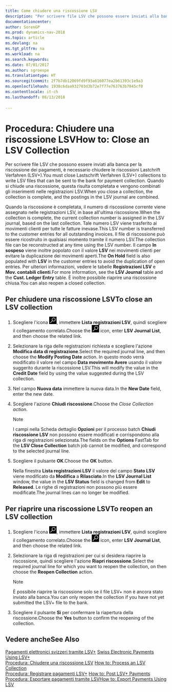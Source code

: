 ```yaml
---
title: Come chiudere una riscossione LSV
description: "Per scrivere file LSV che possono essere inviati alla banca per la riscossione dei pagamenti, è necessario chiudere le riscossioni Lastchrift Verfahren (LSV+). Quando si chiude una riscossione, questa risulta completata e vengono combinati gli inserimenti nelle registrazioni LSV."
documentationcenter: 
author: SorenGP
ms.prod: dynamics-nav-2018
ms.topic: article
ms.devlang: na
ms.tgt_pltfrm: na
ms.workload: na
ms.search.keywords: 
ms.date: 07/01/2017
ms.author: sgroespe
ms.translationtype: HT
ms.sourcegitcommit: 2f7b7db12069fd9f93a616077ea2b61393c1e9a3
ms.openlocfilehash: 1938c6daa932703d3b72e7f77e763763b7045cf0
ms.contentlocale: it-ch
ms.lasthandoff: 08/13/2018

---
```

# <a name="how-to-close-an-lsv-collection"></a><span data-ttu-id="cef0a-104">Procedura: Chiudere una riscossione LSV</span><span class="sxs-lookup"><span data-stu-id="cef0a-104">How to: Close an LSV Collection</span></span>
<span data-ttu-id="cef0a-105">Per scrivere file LSV che possono essere inviati alla banca per la riscossione dei pagamenti, è necessario chiudere le riscossioni Lastchrift Verfahren (LSV+).</span><span class="sxs-lookup"><span data-stu-id="cef0a-105">You must close Lastschrift Verfahren (LSV+) collections to write LSV files that can be sent to the bank for payment collection.</span></span> <span data-ttu-id="cef0a-106">Quando si chiude una riscossione, questa risulta completata e vengono combinati gli inserimenti nelle registrazioni LSV.</span><span class="sxs-lookup"><span data-stu-id="cef0a-106">When you close a collection, the collection is complete, and the postings in the LSV journal are combined.</span></span>  

<span data-ttu-id="cef0a-107">Quando la riscossione è completata, il numero di riscossione corrente viene assegnato nelle registrazioni LSV, in base all'ultima riscossione.</span><span class="sxs-lookup"><span data-stu-id="cef0a-107">When the collection is complete, the current collection number is assigned in the LSV journal, based on the last collection.</span></span> <span data-ttu-id="cef0a-108">Tale numero LSV viene trasferito ai movimenti clienti per tutte le fatture inevase.</span><span class="sxs-lookup"><span data-stu-id="cef0a-108">This LSV number is transferred to the customer entries for all outstanding invoices.</span></span> <span data-ttu-id="cef0a-109">Il file di riscossione può essere ricostruito in qualsiasi momento tramite il numero LSV.</span><span class="sxs-lookup"><span data-stu-id="cef0a-109">The collection file can be reconstructed at any time using the LSV number.</span></span> <span data-ttu-id="cef0a-110">Il campo **In sospeso** viene inoltre popolato con il valore **LSV** nei movimenti clienti per evitare la duplicazione dei movimenti aperti.</span><span class="sxs-lookup"><span data-stu-id="cef0a-110">The **On Hold** field is also populated with **LSV** in the customer entries to avoid the duplication of open entries.</span></span> <span data-ttu-id="cef0a-111">Per ulteriori informazioni, vedere le tabelle **Registrazioni LSV** e **Mov. contabili clienti**.</span><span class="sxs-lookup"><span data-stu-id="cef0a-111">For more information, see the **LSV Journal** table and the **Cust. Ledger Entry** table.</span></span> <span data-ttu-id="cef0a-112">È inoltre possibile riaprire una riscossione chiusa.</span><span class="sxs-lookup"><span data-stu-id="cef0a-112">You can also reopen a closed collection.</span></span>  

## <a name="to-close-an-lsv-collection"></a><span data-ttu-id="cef0a-113">Per chiudere una riscossione LSV</span><span class="sxs-lookup"><span data-stu-id="cef0a-113">To close an LSV collection</span></span>  

1. <span data-ttu-id="cef0a-114">Scegliere l'icona ![Cerca pagina o report](../../media/ui-search/search_small.png "Cerca pagina o report"), immettere **Lista registrazioni LSV**, quindi scegliere il collegamento correlato.</span><span class="sxs-lookup"><span data-stu-id="cef0a-114">Choose the ![Search for Page or Report](../../media/ui-search/search_small.png "Search for Page or Report icon") icon, enter **LSV Journal List**, and then choose the related link.</span></span>  
2. <span data-ttu-id="cef0a-115">Selezionare la riga delle registrazioni richiesta e scegliere l'azione **Modifica data di registrazione**.</span><span class="sxs-lookup"><span data-stu-id="cef0a-115">Select the required journal line, and then choose the **Modify Posting Date** action.</span></span> <span data-ttu-id="cef0a-116">In questo modo verrà modificato il valore nel campo **Data movimento Avere** usando il valore suggerito durante la riscossione LSV.</span><span class="sxs-lookup"><span data-stu-id="cef0a-116">This will modify the value in the **Credit Date** field by using the value suggested during the LSV collection.</span></span>  
3. <span data-ttu-id="cef0a-117">Nel campo **Nuova data** immettere la nuova data.</span><span class="sxs-lookup"><span data-stu-id="cef0a-117">In the **New Date** field, enter the new date.</span></span>  
4. <span data-ttu-id="cef0a-118">Scegliere l'azione **Chiudi riscossione**.</span><span class="sxs-lookup"><span data-stu-id="cef0a-118">Choose the **Close Collection* action*.</span></span>  

   > [!NOTE]  
   >  <span data-ttu-id="cef0a-119">I campi nella Scheda dettaglio **Opzioni** per il processo batch **Chiudi riscossione LSV** non possono essere modificati e corrispondono alla riga di registrazioni selezionata.</span><span class="sxs-lookup"><span data-stu-id="cef0a-119">The fields on the **Options** FastTab for the **LSV Close Collection** batch job cannot be modified, and correspond to the selected journal line.</span></span>  

5. <span data-ttu-id="cef0a-120">Scegliere il pulsante **OK**.</span><span class="sxs-lookup"><span data-stu-id="cef0a-120">Choose the **OK** button.</span></span>  

   <span data-ttu-id="cef0a-121">Nella finestra **Lista registrazioni LSV** il valore del campo **Stato LSV** viene modificato da **Modifica** a **Rilasciato**.</span><span class="sxs-lookup"><span data-stu-id="cef0a-121">In the **LSV Journal List** window, the value in the **LSV Status** field is changed from **Edit** to **Released**.</span></span> <span data-ttu-id="cef0a-122">Le righe di registrazioni non possono più essere modificate.</span><span class="sxs-lookup"><span data-stu-id="cef0a-122">The journal lines can no longer be modified.</span></span>  

## <a name="to-reopen-an-lsv-collection"></a><span data-ttu-id="cef0a-123">Per riaprire una riscossione LSV</span><span class="sxs-lookup"><span data-stu-id="cef0a-123">To reopen an LSV collection</span></span>  

1.  <span data-ttu-id="cef0a-124">Scegliere l'icona ![Cerca pagina o report](../../media/ui-search/search_small.png "Cerca pagina o report"), immettere **Lista registrazioni LSV**, quindi scegliere il collegamento correlato.</span><span class="sxs-lookup"><span data-stu-id="cef0a-124">Choose the ![Search for Page or Report](../../media/ui-search/search_small.png "Search for Page or Report icon") icon, enter **LSV Journal List**, and then choose the related link.</span></span>  
2.  <span data-ttu-id="cef0a-125">Selezionare la riga di registrazioni per cui si desidera riaprire la riscossione, quindi scegliere l'azione **Riapri riscossione**.</span><span class="sxs-lookup"><span data-stu-id="cef0a-125">Select the required journal line for which you want to reopen the collection, on then choose the **Reopen Collection** action.</span></span>  

    > [!NOTE]  
    >  <span data-ttu-id="cef0a-126">È possibile riaprire la riscossione solo se il file LSV+ non è ancora stato inviato alla banca.</span><span class="sxs-lookup"><span data-stu-id="cef0a-126">You can only reopen the collection if you have not yet submitted the LSV+ file to the bank.</span></span>  

3.  <span data-ttu-id="cef0a-127">Scegliere il pulsante **Sì** per confermare la riapertura della riscossione.</span><span class="sxs-lookup"><span data-stu-id="cef0a-127">Choose the **Yes** button to confirm the reopening of the collection.</span></span>  

## <a name="see-also"></a><span data-ttu-id="cef0a-128">Vedere anche</span><span class="sxs-lookup"><span data-stu-id="cef0a-128">See Also</span></span>  
 <span data-ttu-id="cef0a-129">[Pagamenti elettronici svizzeri tramite LSV+](swiss-electronic-payments-using-lsv-.md) </span><span class="sxs-lookup"><span data-stu-id="cef0a-129">[Swiss Electronic Payments Using LSV+](swiss-electronic-payments-using-lsv-.md) </span></span>  
 <span data-ttu-id="cef0a-130">[Procedura: Chiudere una riscossione LSV](how-to-process-an-lsv-collection.md) </span><span class="sxs-lookup"><span data-stu-id="cef0a-130">[How to: Process an LSV Collection](how-to-process-an-lsv-collection.md) </span></span>  
 <span data-ttu-id="cef0a-131">[Procedura: Registrare pagamenti LSV+](how-to-post-lsv-payments.md) </span><span class="sxs-lookup"><span data-stu-id="cef0a-131">[How to: Post LSV+ Payments](how-to-post-lsv-payments.md) </span></span>  
 [<span data-ttu-id="cef0a-132">Procedura: Esportare pagamenti tramite LSV</span><span class="sxs-lookup"><span data-stu-id="cef0a-132">How to: Export Payments Using LSV</span></span>](how-to-export-payments-using-lsv.md)

